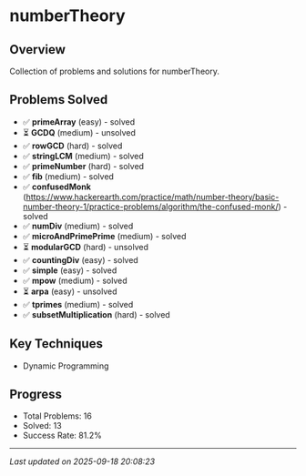 # numberTheory

## Overview
Collection of problems and solutions for numberTheory.

## Problems Solved
- ✅ **primeArray** (easy) - solved
- ⏳ **GCDQ** (medium) - unsolved
- ✅ **rowGCD** (hard) - solved
- ✅ **stringLCM** (medium) - solved
- ✅ **primeNumber** (hard) - solved
- ✅ **fib** (medium) - solved
- ✅ **confusedMonk** (https://www.hackerearth.com/practice/math/number-theory/basic-number-theory-1/practice-problems/algorithm/the-confused-monk/) - solved
- ✅ **numDiv** (medium) - solved
- ✅ **microAndPrimePrime** (medium) - solved
- ⏳ **modularGCD** (hard) - unsolved
- ✅ **countingDiv** (easy) - solved
- ✅ **simple** (easy) - solved
- ✅ **mpow** (medium) - solved
- ⏳ **arpa** (easy) - unsolved
- ✅ **tprimes** (medium) - solved
- ✅ **subsetMultiplication** (hard) - solved

## Key Techniques
- Dynamic Programming

## Progress
- Total Problems: 16
- Solved: 13
- Success Rate: 81.2%

---
*Last updated on 2025-09-18 20:08:23*
